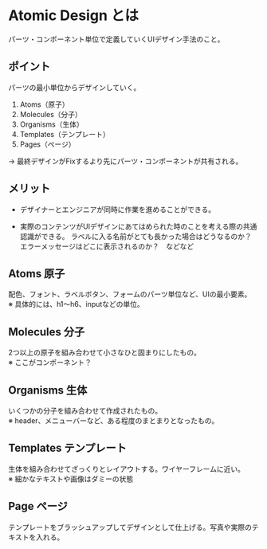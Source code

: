 # Atomic Design とは
パーツ・コンポーネント単位で定義していくUIデザイン手法のこと。

## ポイント
パーツの最小単位からデザインしていく。
1. Atoms（原子）
2. Molecules（分子）
3. Organisms（生体）
4. Templates（テンプレート）
5. Pages（ページ）

→ 最終デザインがFixするより先にパーツ・コンポーネントが共有される。

## メリット
* デザイナーとエンジニアが同時に作業を進めることができる。

* 実際のコンテンツがUIデザインにあてはめられた時のことを考える際の共通認識ができる。
ラベルに入る名前がとても長かった場合はどうなるのか？　エラーメッセージはどこに表示されるのか？　などなど

## Atoms 原子
配色、フォント、ラベルボタン、フォームのパーツ単位など、UIの最小要素。<br>
※ 具体的には、h1～h6、inputなどの単位。

## Molecules 分子
2つ以上の原子を組み合わせて小さなひと固まりにしたもの。<br>
※ ここがコンポーネント？

## Organisms 生体
いくつかの分子を組み合わせて作成されたもの。<br>
※ header、メニューバーなど、ある程度のまとまりとなったもの。

## Templates テンプレート
生体を組み合わせてざっくりとレイアウトする。ワイヤーフレームに近い。<br>
※ 細かなテキストや画像はダミーの状態

## Page ページ
テンプレートをブラッシュアップしてデザインとして仕上げる。写真や実際のテキストを入れる。
